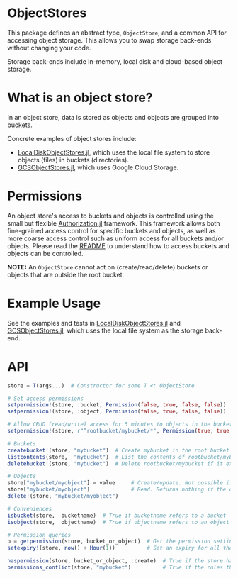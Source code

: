 # ObjectStores

This package defines an abstract type, `ObjectStore`, and a common API for accessing object storage.
This allows you to swap storage back-ends without changing your code.

Storage back-ends include in-memory, local disk and cloud-based object storage.


# What is an object store?

In an object store, data is stored as objects and objects are grouped into buckets.

Concrete examples of object stores include:
- [LocalDiskObjectStores.jl](https://github.com/JockLawrie/LocalDiskObjectStores.jl), which uses the local file system to store objects (files) in buckets (directories).
- [GCSObjectStores.jl](https://github.com/JockLawrie/GCSObjectStores.jl), which uses Google Cloud Storage.


# Permissions

An object store's access to buckets and objects is controlled using the small but flexible [Authorization.jl](https://github.com/JockLawrie/Authorization.jl) framework.
This framework allows both fine-grained access control for specific buckets and objects, as well as more coarse access control such as uniform access for all buckets and/or objects. Please read the [README](https://github.com/JockLawrie/Authorization.jl) to understand how to access buckets and objects can be controlled.

__NOTE:__ An `ObjectStore` cannot act on (create/read/delete) buckets or objects that are outside the root bucket.

# Example Usage

See the examples and tests in [LocalDiskObjectStores.jl](https://github.com/JockLawrie/LocalDiskStores.jl) and [GCSObjectStores.jl](https://github.com/JockLawrie/GCSObjectStores.jl), which uses the local file system as the storage back-end.


# API

```julia
store = T(args...)  # Constructor for some T <: ObjectStore

# Set access permissions
setpermission!(store, :bucket, Permission(false, true, false, false))  # Bucket access is cRud (read-only) without expiry
setpermission!(store, :object, Permission(false, true, false, false))  # Object access is cRud (read-only) without expiry

# Allow CRUD (read/write) access for 5 minutes to objects in the bucket called "mybucket"
setpermission!(store, r"^rootbucket/mybucket/*", Permission(true, true, true, true, now() + Minute(5)))

# Buckets
createbucket!(store, "mybucket")  # Create mybucket in the root bucket
listcontents(store,  "mybucket")  # List the contents of rootbucket/mybucket. Return nothing if it doesn't exist
deletebucket!(store, "mybucket")  # Delete rootbucket/mybucket if it exists

# Objects
store["mybucket/myobject"] = value     # Create/update. Not possible if the bucket doesn't exist.
store["mybucket/myobject"]             # Read. Returns nothing if the object doesn't exist.
delete!(store, "mybucket/myobject")

# Conveniences
isbucket(store,  bucketname)  # True if bucketname refers to a bucket
isobject(store,  objectname)  # True if objectname refers to an object

# Permission queries
p = getpermission(store, bucket_or_object)  # Get the permission settings for the specific bucket/object
setexpiry!(store, now() + Hour(1))          # Set an expiry for all the buckets/objects that the store has access to

haspermission(store, bucket_or_object, :create)  # True if the store has :create access to the bucket/object
permissions_conflict(store, "mybucket")          # True if the rules that define the store's access to "mybucket" conflict
```
